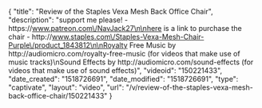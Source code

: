 {
    "title": "Review of the Staples Vexa Mesh Back Office Chair",
    "description": "support me please! - https:\/\/www.patreon.com\/NavJack27\n\nhere is a link to purchase the chair - http:\/\/www.staples.com\/Staples-Vexa-Mesh-Chair-Purple\/product_1843812\n\nRoyalty Free Music by http:\/\/audiomicro.com\/royalty-free-music (for videos that make use of music tracks)\nSound Effects by http:\/\/audiomicro.com\/sound-effects (for videos that make use of sound effects)",
    "videoid": "150221433",
    "date_created": "1518726691",
    "date_modified": "1518726691",
    "type": "captivate",
    "layout": "video",
    "url": "\/v\/review-of-the-staples-vexa-mesh-back-office-chair\/150221433"
}